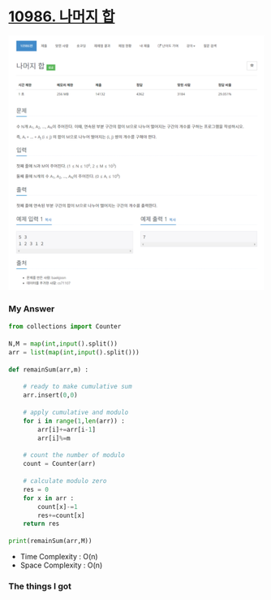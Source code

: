 # [10986. 나머지 합](https://www.acmicpc.net/problem/10986)

![image](Problem.png)



### My Answer

```python
from collections import Counter

N,M = map(int,input().split())
arr = list(map(int,input().split()))

def remainSum(arr,m) : 
    
    # ready to make cumulative sum
    arr.insert(0,0)
    
    # apply cumulative and modulo
    for i in range(1,len(arr)) : 
        arr[i]+=arr[i-1]
        arr[i]%=m
        
    # count the number of modulo
    count = Counter(arr)
    
    # calculate modulo zero
    res = 0 
    for x in arr : 
        count[x]-=1
        res+=count[x]
    return res
    
print(remainSum(arr,M))
```

* Time Complexity : O(n)
* Space Complexity : O(n)



### The things I got
